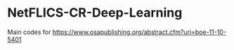 # NetFLICS-CR-Deep-Learning
Main codes for https://www.osapublishing.org/abstract.cfm?uri=boe-11-10-5401
